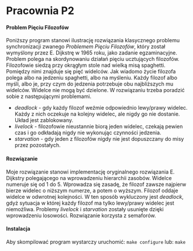 # Pracownia P2 
#### Problem Pięciu Filozofów
Poniższy program stanowi ilustrację rozwiązania klasycznego problemu synchronizacji zwanego *Problemem Pięciu Filozofów*, który został wymyślony przez E. Dijkstrę w 1965 roku, jako zadanie egzaminacyjne. Problem polega na skordynowaniu działań pięciu ucztujących filozofów. Filozofowie siedzą przy okrągłym stole nad wielką misą spaghetti. Pomiędzy nimi znajduje się pięć widelców.
Jak wiadomo życie filozofa polega albo na jedzeniu spaghetti, albo na myśleniu. Każdy filozof albo myśli, albo je, przy czym do jedzenia potrzebuje obu najbliższych mu widelców. Widelce nie mogą być dzielone. W rozwiązaniu trzeba poradzić sobie z następującymi problemami.

* *deadlock* - gdy każdy filozof weźmie odpowiednio lewy/prawy widelec. Każdy z nich oczekuje na kolejny widelec, ale nigdy go nie dostanie. Układ jest zablokowany.
* *livelock* - filozofowie nieustannie biorą jeden widelec, czekają pewien czas i go odkładają nigdy nie wykonując czynności jedzenia.
* *starvation* - gdy jeden z filozofów nigdy nie jest dopuszczany do misy przez pozostałych.

#### Rozwiązanie
Moje rozwiązanie stanowi implementację oryginalnego rozwiązania E. Dijkstry polegającego na wprowadzeniu hierarchii zasobów. Widelce numeruje się od 1 do 5. Wprowadza się zasadę, że filozof zawsze najpierw bierze widelec o niższym numerze, a potem o wyższym. Filozof oddaje widelce w odwrotnej kolejności. W ten sposób wykluczony jest *deadlock*, gdyż sytuacja w której każdy filozof ma tylko lewy/prawy widelec jest niemożliwa. Problemy *livelock* i *starvation* zostały usunięte dzięki wprowadzeniu losowości. Rozwiązanie korzysta z semaforów.

#### Instalacja
Aby skompilować program wystarczy uruchomić:
```make configure```
lub:
```make```
